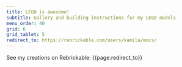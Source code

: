 ```yaml
---
title: LEGO is awesome!
subtitle: Gallery and building instructions for my LEGO models
menu_order: 40
grid: 6
grid_tablet: 5
redirect_to: https://rebrickable.com/users/kamila/mocs/
---
```


See my creations on Rebrickable: {{page.redirect_to}}
